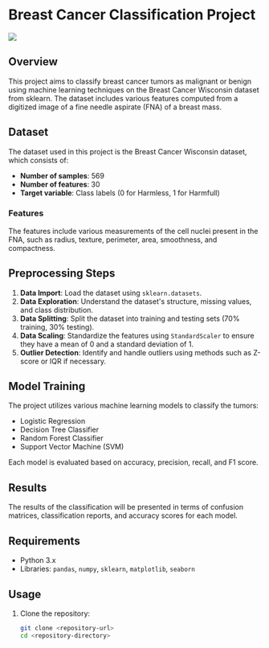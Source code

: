# Breast Cancer Classification Project

![](image/image/Mainbreast.jpg)

## Overview

This project aims to classify breast cancer tumors as malignant or benign using machine learning techniques on the Breast Cancer Wisconsin dataset from sklearn. The dataset includes various features computed from a digitized image of a fine needle aspirate (FNA) of a breast mass.

## Dataset

The dataset used in this project is the Breast Cancer Wisconsin dataset, which consists of:

- **Number of samples**: 569
- **Number of features**: 30
- **Target variable**: Class labels (0 for Harmless, 1 for Harmfull)

### Features

The features include various measurements of the cell nuclei present in the FNA, such as radius, texture, perimeter, area, smoothness, and compactness.

## Preprocessing Steps

1. **Data Import**: Load the dataset using `sklearn.datasets`.
2. **Data Exploration**: Understand the dataset's structure, missing values, and class distribution.
3. **Data Splitting**: Split the dataset into training and testing sets (70% training, 30% testing).
4. **Data Scaling**: Standardize the features using `StandardScaler` to ensure they have a mean of 0 and a standard deviation of 1.
5. **Outlier Detection**: Identify and handle outliers using methods such as Z-score or IQR if necessary.

## Model Training

The project utilizes various machine learning models to classify the tumors:

- Logistic Regression
- Decision Tree Classifier
- Random Forest Classifier
- Support Vector Machine (SVM)

Each model is evaluated based on accuracy, precision, recall, and F1 score.

## Results

The results of the classification will be presented in terms of confusion matrices, classification reports, and accuracy scores for each model.

## Requirements

- Python 3.x
- Libraries: `pandas`, `numpy`, `sklearn`, `matplotlib`, `seaborn`

## Usage

1. Clone the repository:
   ```bash
   git clone <repository-url>
   cd <repository-directory>
